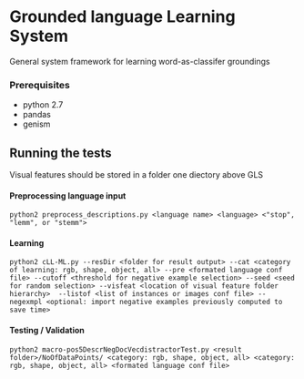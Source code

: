 # Grounded language Learning System

General system framework for learning word-as-classifer groundings

### Prerequisites

- python 2.7 
- pandas
- genism 

## Running the tests

Visual features should be stored in a folder one diectory above GLS


#### Preprocessing language input

```
python2 preprocess_descriptions.py <language name> <language> <"stop", "lemm", or "stemm">
```

#### Learning

```
python2 cLL-ML.py --resDir <folder for result output> --cat <category of learning: rgb, shape, object, all> --pre <formated language conf file> --cutoff <threshold for negative example selection> --seed <seed for random selection> --visfeat <location of visual feature folder hierarchy>  --listof <list of instances or images conf file> --negexmpl <optional: import negative examples previously computed to save time> 
```

#### Testing / Validation 

```
python2 macro-pos5DescrNegDocVecdistractorTest.py <result folder>/NoOfDataPoints/ <category: rgb, shape, object, all> <category: rgb, shape, object, all> <formated language conf file>  

```
